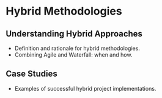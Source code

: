 # Hybrid Methodologies

## Understanding Hybrid Approaches
- Definition and rationale for hybrid methodologies.
- Combining Agile and Waterfall: when and how.

## Case Studies
- Examples of successful hybrid project implementations.

